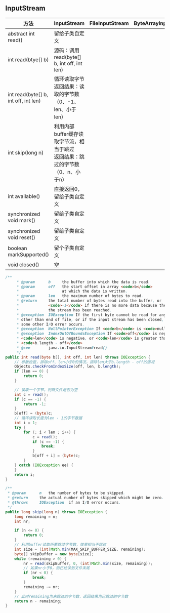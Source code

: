 ## InputStream

| 方法                                 | InputStream                                                  | FileInputStream | ByteArrayInputStream | BufferedInputStream | DataInputStream |
| ------------------------------------ | ------------------------------------------------------------ | --------------- | -------------------- | ------------------- | --------------- |
| abstract int read()                  | 留给子类自定义                                               |                 |                      |                     |                 |
| int read(btye[] b)                   | 源码：调用read(byte[] b, int off, int len)                   |                 |                      |                     |                 |
| int read(byte[] b, int off, int len) | 循环读取字节<br />返回结果：读取的字节数（0、-1、len、小于len） |                 |                      |                     |                 |
| int skip(long n)                     | 利用内部buffer缓存读取字节流，相当于跳过<br />返回结果：跳过的字节数（0、n、小于n） |                 |                      |                     |                 |
| int available()                      | 直接返回0，留给子类自定义                                    |                 |                      |                     |                 |
| synchronized void mark()             | 留给子类自定义                                               |                 |                      |                     |                 |
| synchronized void reset()            | 留给子类自定义                                               |                 |                      |                     |                 |
| boolean markSupported()              | 留个子类自定义                                               |                 |                      |                     |                 |
| void closed()                        | 空                                                           |                 |                      |                     |                 |

```java
/**
     * @param      b     the buffer into which the data is read.
     * @param      off   the start offset in array <code>b</code>
     *                   at which the data is written.
     * @param      len   the maximum number of bytes to read.
     * @return     the total number of bytes read into the buffer, or
     *             <code>-1</code> if there is no more data because the end of
     *             the stream has been reached.
     * @exception  IOException If the first byte cannot be read for any reason
     * other than end of file, or if the input stream has been closed, or if
     * some other I/O error occurs.
     * @exception  NullPointerException If <code>b</code> is <code>null</code>.
     * @exception  IndexOutOfBoundsException If <code>off</code> is negative,
     * <code>len</code> is negative, or <code>len</code> is greater than
     * <code>b.length - off</code>
     * @see        java.io.InputStream#read()
     */
public int read(byte b[], int off, int len) throws IOException {
    // 参数检查，排除off、len小于0的情况，排除len大于b.length - off的情况
    Objects.checkFromIndexSize(off, len, b.length);
    if (len == 0) {
        return 0;
    }

    // 读取一个字节，判断文件是否为空
    int c = read();
    if (c == -1) {
        return -1;
    }
    b[off] = (byte)c;
    // 循环读取长度为len - 1的字节数据
    int i = 1;
    try {
        for (; i < len ; i++) {
            c = read();
            if (c == -1) {
                break;
            }
            b[off + i] = (byte)c;
        }
    } catch (IOException ee) {
    }
    return i;
}
```

```java
/**
 * @param      n   the number of bytes to be skipped.
 * @return     the actual number of bytes skipped which might be zero.
 * @throws     IOException  if an I/O error occurs.
 */
public long skip(long n) throws IOException {
    long remaining = n;
    int nr;

    if (n <= 0) {
        return 0;
    }
    // 利用buffer读取所要跳过字节数，效果相当于跳过
    int size = (int)Math.min(MAX_SKIP_BUFFER_SIZE, remaining);
    byte[] skipBuffer = new byte[size];
    while (remaining > 0) {
        nr = read(skipBuffer, 0, (int)Math.min(size, remaining));
        // 如果nr小于0，则已经读到文件末尾
        if (nr < 0) {
            break;
        }
        remaining -= nr;
    }
    // 此时remaining为未跳过的字节数，返回结果为已跳过的字节数
    return n - remaining;
}
```

